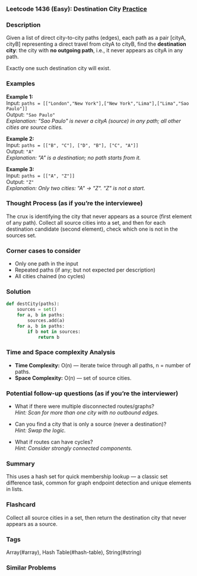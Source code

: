 ### Leetcode 1436 (Easy): Destination City [Practice](https://leetcode.com/problems/destination-city)

### Description  
Given a list of direct city-to-city paths (edges), each path as a pair [cityA, cityB] representing a direct travel from cityA to cityB, find the **destination city**: the city with **no outgoing path**, i.e., it never appears as cityA in any path.

Exactly one such destination city will exist.

### Examples  

**Example 1:**  
Input: `paths = [["London","New York"],["New York","Lima"],["Lima","Sao Paulo"]]`  
Output: `"Sao Paulo"`  
*Explanation: "Sao Paulo" is never a cityA (source) in any path; all other cities are source cities.*

**Example 2:**  
Input: `paths = [["B", "C"], ["D", "B"], ["C", "A"]]`  
Output: `"A"`  
*Explanation: "A" is a destination; no path starts from it.*

**Example 3:**  
Input: `paths = [["A", "Z"]]`  
Output: `"Z"`  
*Explanation: Only two cities: "A" → "Z". "Z" is not a start.*

### Thought Process (as if you’re the interviewee)  
The crux is identifying the city that never appears as a source (first element of any path). Collect all source cities into a set, and then for each destination candidate (second element), check which one is not in the sources set.

### Corner cases to consider  
- Only one path in the input
- Repeated paths (if any; but not expected per description)
- All cities chained (no cycles)

### Solution

```python
def destCity(paths):
    sources = set()
    for a, b in paths:
        sources.add(a)
    for a, b in paths:
        if b not in sources:
            return b
```

### Time and Space complexity Analysis  

- **Time Complexity:** O(n) — iterate twice through all paths, n = number of paths.
- **Space Complexity:** O(n) — set of source cities.

### Potential follow-up questions (as if you’re the interviewer)  
- What if there were multiple disconnected routes/graphs?  
  *Hint: Scan for more than one city with no outbound edges.*

- Can you find a city that is only a source (never a destination)?  
  *Hint: Swap the logic.*

- What if routes can have cycles?  
  *Hint: Consider strongly connected components.*

### Summary
This uses a hash set for quick membership lookup — a classic set difference task, common for graph endpoint detection and unique elements in lists.


### Flashcard
Collect all source cities in a set, then return the destination city that never appears as a source.

### Tags
Array(#array), Hash Table(#hash-table), String(#string)

### Similar Problems
